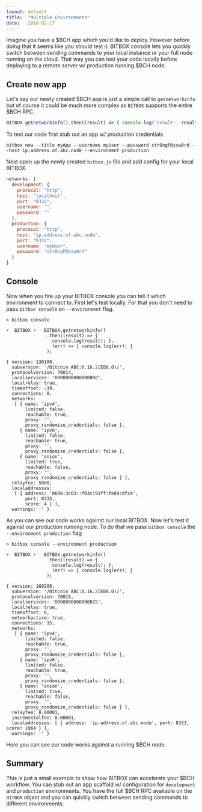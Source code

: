 ```yaml
---
layout: default
title:  "Multiple Environments"
date:   2018-02-17
---
```


Imagine you have a $BCH app which you'd like to deploy. However before doing that it seems like you should test it. BITBOX console lets you quickly switch between sending commands to your local instance or your full node running on the cloud. That way you can test your code locally before deploying to a remote server w/ production running $BCH node.

## Create new app

Let's say our newly created $BCH app is just a simple call to `getnetworkinfo` but of course it could be much more complex as `BITBOX` supports the entire $BCH RPC.

```js
BITBOX.getnetworkinfo().then((result) => { console.log('result', result); }, (err) => { console.log(err); })
```

To test our code first stub out an app w/ production credentials

```
bitbox new --title myApp --username myUser --password str0ngP@ssw0rd --host ip.address.of.abc.node --environment production
```

Next open up the newly created `bitbox.js` file and add config for your local BITBOX.

```js
networks: {
  development: {
    protocol: "http",
    host: "localhost",
    port: "8332",
    username: "",
    password: ""
  },
  production: {
    protocol: "http",
    host: "ip.address.of.abc.node",
    port: "8332",
    username: "myUser",
    password: "str0ngP@ssw0rd"
  }
}
```

## Console

Now when you fire up your BITBOX console you can tell it which environment to connect to. First let's test locally. For that you don't need to pass `bitbox console` an `--environment` flag.

```
> bitbox console

⚡️  BITBOX ⚡️   BITBOX.getnetworkinfo()
               .then((result) => {
                 console.log(result); },
                 (err) => { console.log(err); }
               );

{ version: 130100,
  subversion: '/Bitcoin ABC:0.16.2(EB8.0)/',
  protocolversion: 70014,
  localservices: '000000000000000d',
  localrelay: true,
  timeoffset: -19,
  connections: 8,
  networks:
   [ { name: 'ipv4',
       limited: false,
       reachable: true,
       proxy: '',
       proxy_randomize_credentials: false },
     { name: 'ipv6',
       limited: false,
       reachable: true,
       proxy: '',
       proxy_randomize_credentials: false },
     { name: 'onion',
       limited: true,
       reachable: false,
       proxy: '',
       proxy_randomize_credentials: false } ],
  relayfee: 5000,
  localaddresses:
   [ { address: '0600:3c03::f03c:91ff:fe89:dfc4',
       port: 8333,
       score: 4 } ],
  warnings: '' }
```

As you can see our code works against our local BITBOX. Now let's test it against our production running node. To do that we pass `bitbox console` the `--environment production` flag

```
> bitbox console --environment production

⚡️  BITBOX ⚡️   BITBOX.getnetworkinfo()
               .then((result) => {
                 console.log(result); },
                 (err) => { console.log(err); }
               );

{ version: 160200,
  subversion: '/Bitcoin ABC:0.16.2(EB8.0)/',
  protocolversion: 70015,
  localservices: '0000000000000025',
  localrelay: true,
  timeoffset: 0,
  networkactive: true,
  connections: 15,
  networks:
   [ { name: 'ipv4',
       limited: false,
       reachable: true,
       proxy: '',
       proxy_randomize_credentials: false },
     { name: 'ipv6',
       limited: false,
       reachable: true,
       proxy: '',
       proxy_randomize_credentials: false },
     { name: 'onion',
       limited: true,
       reachable: false,
       proxy: '',
       proxy_randomize_credentials: false } ],
  relayfee: 0.00001,
  incrementalfee: 0.00001,
  localaddresses: [ { address: 'ip.address.of.abc.node', port: 8333, score: 1964 } ],
  warnings: '' }
```

Here you can see our code works against a running $BCH node.

## Summary

This is just a small example to show how BITBOX can accelerate your $BCH workflow. You can stub out an app scaffold w/ configuration for `development` and `production` environments. You have the full $BCH RPC available on the `BITBOX` object and you can quickly switch between sending commands to different environments.
